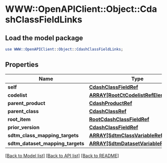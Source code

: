 # WWW::OpenAPIClient::Object::CdashClassFieldLinks

## Load the model package
```perl
use WWW::OpenAPIClient::Object::CdashClassFieldLinks;
```

## Properties
Name | Type | Description | Notes
------------ | ------------- | ------------- | -------------
**self** | [**CdashClassFieldRef**](CdashClassFieldRef.md) |  | [optional] 
**codelist** | [**ARRAY[RootCtCodelistRefElement]**](RootCtCodelistRefElement.md) |  | [optional] 
**parent_product** | [**CdashProductRef**](CdashProductRef.md) |  | [optional] 
**parent_class** | [**CdashClassRef**](CdashClassRef.md) |  | [optional] 
**root_item** | [**RootCdashClassFieldRef**](RootCdashClassFieldRef.md) |  | [optional] 
**prior_version** | [**CdashClassFieldRef**](CdashClassFieldRef.md) |  | [optional] 
**sdtm_class_mapping_targets** | [**ARRAY[SdtmClassVariableRefTarget]**](SdtmClassVariableRefTarget.md) |  | [optional] 
**sdtm_dataset_mapping_targets** | [**ARRAY[SdtmDatasetVariableRefTarget]**](SdtmDatasetVariableRefTarget.md) |  | [optional] 

[[Back to Model list]](../README.md#documentation-for-models) [[Back to API list]](../README.md#documentation-for-api-endpoints) [[Back to README]](../README.md)


